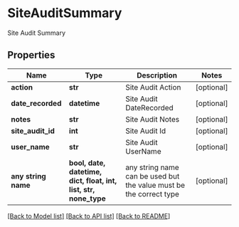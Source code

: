 # SiteAuditSummary

Site Audit Summary

## Properties
Name | Type | Description | Notes
------------ | ------------- | ------------- | -------------
**action** | **str** | Site Audit Action | [optional] 
**date_recorded** | **datetime** | Site Audit DateRecorded | [optional] 
**notes** | **str** | Site Audit Notes | [optional] 
**site_audit_id** | **int** | Site Audit Id | [optional] 
**user_name** | **str** | Site Audit UserName | [optional] 
**any string name** | **bool, date, datetime, dict, float, int, list, str, none_type** | any string name can be used but the value must be the correct type | [optional]

[[Back to Model list]](../README.md#documentation-for-models) [[Back to API list]](../README.md#documentation-for-api-endpoints) [[Back to README]](../README.md)


